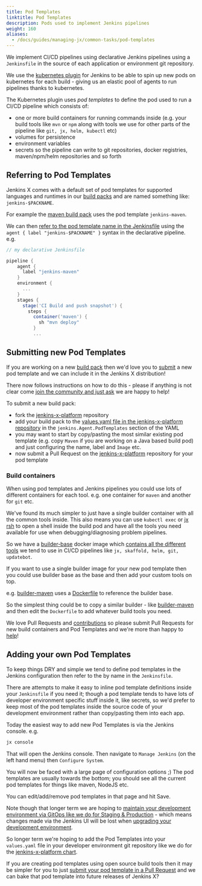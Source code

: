 ```yaml
---
title: Pod Templates
linktitle: Pod Templates
description: Pods used to implement Jenkins pipelines
weight: 160
aliases:
  - /docs/guides/managing-jx/common-tasks/pod-templates
---
```


We implement CI/CD pipelines using declarative Jenkins pipelines using a `Jenkinsfile` in the source of each application or environment git repository.

We use the [kubernetes plugin](https://github.com/jenkinsci/kubernetes-plugin) for Jenkins to be able to spin up new pods on kubernetes for each build - giving us an elastic pool of agents to run pipelines thanks to kubernetes.

The Kubernetes plugin uses _pod templates_ to define the pod used to run a CI/CD pipeline which consists of:

* one or more build containers for running commands inside (e.g. your build tools like `mvn` or `npm` along with tools we use for other parts of the pipeline like `git, jx, helm, kubectl` etc)
* volumes for persistence
* environment variables
* secrets so the pipeline can write to git repositories, docker registries, maven/npm/helm repositories and so forth

## Referring to Pod Templates

Jenkins X comes with a default set of pod templates for supported languages and runtimes in our [build packs](/architecture/build-packs/) and are named something like: `jenkins-$PACKNAME`.

For example the [maven build pack](https://github.com/jenkins-x-buildpacks/jenkins-x-kubernetes/blob/master/packs/maven/) uses the pod template `jenkins-maven`.

We can then [refer to the pod template name in the Jenkinsfile](https://github.com/jenkins-x-buildpacks/jenkins-x-kubernetes/blob/master/packs/maven/Jenkinsfile#L1-L4) using the `agent { label "jenkins-$PACKNAME" }` syntax in the declarative pipeline. e.g.

```groovy
// my declarative Jenkinsfile

pipeline {
    agent {
      label "jenkins-maven"
    }
    environment {
      ...
    }
    stages {
      stage('CI Build and push snapshot') {
        steps {
          container('maven') {
            sh "mvn deploy"
          }
          ...
```

## Submitting new Pod Templates

If you are working on a new [build pack](/architecture/build-packs/) then we'd love you to [submit](/docs/contributing/) a new pod template and we can include it in the Jenkins X distribution!

There now follows instructions on how to do this - please if anything is not clear come [join the community and just ask](/community/) we are happy to help!

To submit a new build pack:

* fork the [jenkins-x-platform](https://github.com/jenkins-x/jenkins-x-platform/) repository
* add your build pack to the [values.yaml file in the jenkins-x-platform repository](https://github.com/jenkins-x/jenkins-x-platform/blob/master/jenkins-x-platform/values.yaml) in the `jenkins.Agent.PodTemplates` section of the YAML
* you may want to start by copy/pasting the most similar existing pod template (e.g. copy `Maven` if you are working on a Java based build pod) and just configuring the name, label and `Image` etc.
* now submit a Pull Request on the [jenkins-x-platform](https://github.com/jenkins-x/jenkins-x-platform/) repository for your pod template

### Build containers

When using pod templates and Jenkins pipelines you could use lots of different containers for each tool. e.g. one container for `maven` and another for `git` etc.

We've found its much simpler to just have a single builder container with all the common tools inside. This also means you can use `kubectl exec` or [jx rsh](/commands/jx_rsh/) to open a shell inside the build pod and have all the tools you need available for use when debugging/diagnosing problem pipelines.

So we have a [builder-base](https://github.com/jenkins-x/builder-base) docker image which [contains all the different tools](https://github.com/jenkins-x/jenkins-x-builders-base/blob/master/Dockerfile.common#L4-L15) we tend to use in CI/CD pipelines like `jx, skaffold, helm, git, updatebot`.

If you want to use a single builder image for your new pod template then you could use builder base as the base and then add your custom tools on top.

e.g. [builder-maven](https://github.com/jenkins-x/jenkins-x-builders/tree/master/builder-maven) uses a [Dockerfile](https://github.com/jenkins-x/jenkins-x-builders/blob/master/builder-maven/Dockerfile#L1) to reference the builder base.

So the simplest thing could be to copy a similar builder - like [builder-maven](https://github.com/jenkins-x/jenkins-x-builders/tree/master/builder-maven) and then edit the `Dockerfile` to add whatever build tools you need.

We love Pull Requests and [contributions](/docs/contributing/) so please submit Pull Requests for new build containers and Pod Templates and we're more than happy to [help](/docs/contributing/)!

## Adding your own Pod Templates

To keep things DRY and simple we tend to define pod templates in the Jenkins configuration then refer to the by name in the `Jenkinsfile`.

There are attempts to make it easy to inline pod template definitions inside your `Jenkinsfile` if you need it; though a pod template tends to have lots of developer environment specific stuff inside it, like secrets, so we'd prefer to keep most of the pod templates inside the source code of your development environment rather than copy/pasting them into each app.

Today the easiest way to add new Pod Templates is via the Jenkins console. e.g.

```sh
jx console
```

That will open the Jenkins console. Then navigate to `Manage Jenkins` (on the left hand menu) then `Configure System`.

You will now be faced with a large page of configuration options ;) The pod templates are usually towards the bottom; you should see all the current pod templates for things like maven, NodeJS etc.

You can edit/add/remove pod templates in that page and hit Save.

Note though that longer term we are hoping to [maintain your development environment via GitOps like we do for Staging & Production](https://github.com/jenkins-x/jx/issues/604) - which means changes made via the Jenkins UI will be lost when [upgrading your development environment](/commands/deprecation/).

So longer term we're hoping to add the Pod Templates into your `values.yaml` file in your developer environment git repository like we do for the [jenkins-x-platform chart](https://github.com/jenkins-x/jenkins-x-platform/blob/master/values.yaml#L194-L431).

If you are creating pod templates using open source build tools then it may be simpler for you to just [submit your pod template in a Pull Request](#submitting-new-pod-templates) and we can bake that pod template into future releases of Jenkins X?

